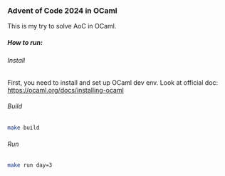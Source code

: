 ### Advent of Code 2024 in OCaml

This is my try to solve AoC in OCaml.


##### How to run: 

###### Install

First, you need to install and set up OCaml dev env. Look at official doc: https://ocaml.org/docs/installing-ocaml

###### Build

```sh
make build
```

###### Run

```sh
make run day=3
```

